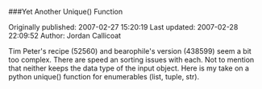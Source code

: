 ###Yet Another Unique() Function

Originally published: 2007-02-27 15:20:19
Last updated: 2007-02-28 22:09:52
Author: Jordan Callicoat

Tim Peter's recipe (52560) and bearophile's version (438599) seem a bit too complex. There are speed an sorting issues with each. Not to mention that neither keeps the data type of the input object. Here is my take on a python unique() function for enumerables (list, tuple, str).